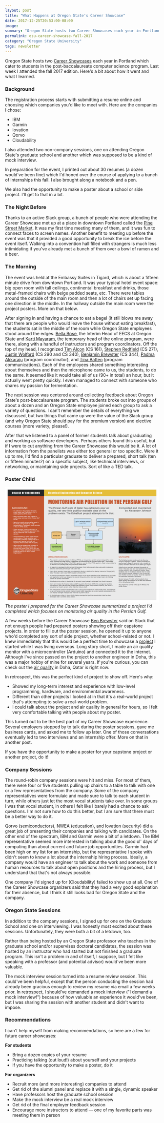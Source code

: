 ```yaml
---
layout: post
title: "What Happens at Oregon State's Career Showcase"
date: 2017-12-25T20:53:00-08:00
image: 
summary: "Oregon State hosts two Career Showcases each year in Portland which cater to students in the post-baccalaureate computer science program. Last week I attended the fall 2017 edition. Here's a bit about how it went and what I learned."
permalink: osu-career-showcase-fall-2017
category: "Oregon State University"
tags: newsletter
---
```


Oregon State hosts two [Career Showcases](http://eecs.oregonstate.edu/online-cs-students/future-students/career-showcase) each year in Portland which cater to students in the post-baccalaureate computer science program. Last week I attended the fall 2017 edition. Here's a bit about how it went and what I learned.

### Background

The registration process starts with submitting a resume online and choosing which companies you'd like to meet with. Here are the companies I chose:

- IBM
- Garmin
- Iovation
- Qorvo
- Cloudability

I also attended two non-company sessions, one on attending Oregon State's graduate school and another which was supposed to be a kind of mock interview.

In preparation for the event, I printed out about 30 resumes (a dozen would've been fine) which I'd honed over the course of applying to a bunch of internships this fall. I also brought along a notebook and a pen. 

We also had the opportunity to make a poster about a school or side project. I'll get to that in a bit. 

### The Night Before

Thanks to an active Slack group, a bunch of people who were attending the Career Showcase met up at a place in downtown Portland called the [Pine Street Market](http://www.pinestreetpdx.com/). It was my first time meeting many of them, and it was fun to connect faces to screen names. Another benefit to meeting up before the event was that it provided a good opportunity to break the ice before the event itself. Walking into a convention hall filled with strangers is much less intimidating if you've already met a bunch of them over a bowl of ramen and a beer.

### The Morning

The event was held at the Embassy Suites in Tigard, which is about a fifteen minute drive from downtown Portland. It was your typical hotel event space: big open room with tall ceilings, continental breakfast and drinks, those metal-framed chairs with beige padded seats, etc. There were tables around the outside of the main room and then a lot of chairs set up facing one direction in the middle. In the hallway outside the main room were the project posters. More on that below. 

After signing in and having a chance to eat a bagel (it still blows me away that there are people who would leave the house without eating breakfast), the students sat in the middle of the room while Oregon State employees stood around the edges. [Bella Bose](http://eecs.oregonstate.edu/people/bose-bella), the Interim Head of EECS at Oregon State and [Karti Mayaram](http://eecs.oregonstate.edu/people/mayaram-karti), the temporary head of the online program, were there, along with a handful of instructors and program coordinators. Off the top of my head, I recognized [Tim Alcon](http://eecs.oregonstate.edu/people/alcon-timothy) (CS 161), [Stephen Redfield](http://eecs.oregonstate.edu/people/redfield) (CS 271), [Justin Wolford](http://eecs.oregonstate.edu/node/3118) (CS 290 and CS 340), [Benjamin Brewster](http://eecs.oregonstate.edu/people/brewster-benjamin) (CS 344), [Padma Akkaraju](http://eecs.oregonstate.edu/people/akkaraju-profile) (program coordinator), and [Tina Batten](http://eecs.oregonstate.edu/people/batten-tina) (program communications). Each of the employees shared something interesting about themselves and then the microphone came to us, the students, to do the same. It seemed like it would take all of us (90+ in total) an hour, but it actually went pretty quickly. I even managed to connect with someone who shares my passion for fermentation.

The next session was centered around collecting feedback about Oregon State's post-baccalaureate program. The students broke out into groups of about a dozen and an Oregon State employee joined each group to ask a variety of questions. I can't remember the details of everything we discussed, but two things that came up were the value of the Slack group (and why Oregon State should pay for the premium version) and elective courses (more variety, please!).

After that we listened to a panel of former students talk about graduating and working as software developers. Perhaps others found this useful, but if I were to cut anything from the Career Showcase this would be it. A lot of information from the panelists was either too general or too specific. Were it up to me, I'd find a particular graduate to deliver a prepared, short talk (ten or fifteen minutes?) on a specific subject, like technical interviews, or networking, or maintaining side projects. Sort of like a TED talk. 

### Poster Child

![career showcase poster](/images/DohaDust-CareerFairPoster.jpg)
*The poster I prepared for the Career Showcase summarized a project I'd completed which focuses on monitoring air quality in the Persian Gulf.*

A few weeks before the Career Showcase [Ben Brewster](http://eecs.oregonstate.edu/people/brewster-benjamin) said on Slack that not enough people had prepared posters showing off their capstone projects. In order to fill out the poster session, he opened it up to anyone who'd completed any sort of side project, whether school-related or not. I knew immediately that this would be a perfect time to showcase a [project](http://projects.alexmontjohn.com/airparticlesensor/index.html) I started while I was living overseas. Long story short, I made an air quality monitor with a microcontroller (Arduino) and connected it to the internet. Although I've since passed on the project to another engineer in Doha, this was a major hobby of mine for several years. If you're curious, you can check out the [air quality](http://dohadust.org/) in Doha, Qatar is right now. 

In retrospect, this was the perfect kind of project to show off. Here's why:

- Showed my long-term interest and experience with low-level programming, hardware, and environmental awareness.
- Different than other projects I looked at in that it's a real-world project that's attempting to solve a real-world problem.
- I could talk about the project and air quality in general for hours, so I felt very comfortable talking with people about my poster.

This turned out to be the best part of my Career Showcase experience. Several employers stopped by to talk during the poster sessions, gave me business cards, and asked me to follow up later. One of those conversations eventually led to two interviews and an internship offer. More on that in another post. 

If you have the opportunity to make a poster for your capstone project or another project, do it! 

### Company Sessions

The round-robin company sessions were hit and miss. For most of them, there were four or five students pulling up chairs to a table to talk with one or a few representatives from the company. Some of the company representatives were formulaic and made sure to talk to each student in turn, while others just let the most vocal students take over. In some groups I was that vocal student, in others I felt like I barely had a chance to ask questions. I'm not sure how to do this better, but I am sure that there must be a better way to do it.

Qorvo (semiconductors), NWEA (education), and Iovation (security) did a great job of presenting their companies and talking with candidates. On the other end of the spectrum, IBM and Garmin were a bit of a letdown. The IBM representative seemed more interested in talking about the good ol' days of computing than about current and future job opportunities. Garmin had been high on my list for an internship, but the representative I spoke with didn't seem to know a lot about the internship hiring process. Ideally, a company would have an engineer to talk about the work and someone from human resources to talk about open positions and the hiring process, but I understand that that's not always possible.

One company I'd signed up for (Cloudability) failed to show up at all. One of the Career Showcase organizers said that they had a very good explanation for their absence, but I think it still looks bad for Oregon State and the company.

### Oregon State Sessions

In addition to the company sessions, I signed up for one on the Graduate School and one on interviewing. I was honestly most excited about these sessions. Unfortunately, they were both a bit of a letdown, too. 

Rather than being hosted by an Oregon State professor who teaches in the graduate school and/or supervises doctoral candidates, the session was hosted by an instructor who had started but not finished a graduate program. This isn't a problem in and of itself, I suppose, but I felt like speaking with a professor (and potential advisor) would've been more valuable.

The mock interview session turned into a resume review session. This could've been helpful, except that the person conducting the session had already been gracious enough to review my resume via email a few weeks prior. In retrospect, I should've demanded a mock interview ("I demand a mock interview!") because of how valuable an experience it would've been, but I was sharing the session with another student and didn't want to impose. 

### Recommendations

I can't help myself from making recommendations, so here are a few for future career showcases:

**For students**

- Bring a dozen copies of your resume
- Practicing talking (out loud!) about yourself and your projects
- If you have the opportunity to make a poster, do it

**For organizers**

- Recruit more (and more interesting) companies to attend
- Get rid of the alumni panel and replace it with a single, dynamic speaker
- Have professors host the graduate school session
- Make the mock interview be a real mock interview
- Get rid of the final employer feedback session
- Encourage more instructors to attend — one of my favorite parts was meeting them in person 